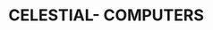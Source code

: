 <html>
  <head>
    <title> CELESTIAL STORE</title>
  </head>
  <body>
    <h1>CELESTIAL- COMPUTERS</h1>
</body>
</html>
